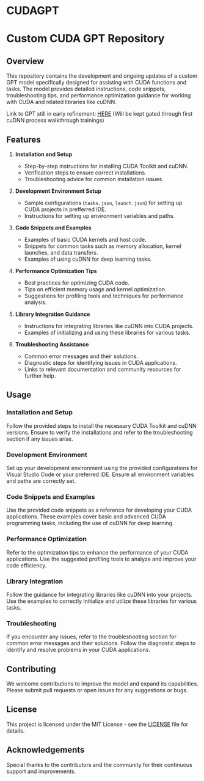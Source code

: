 # CUDAGPT

# Custom CUDA GPT Repository

## Overview

This repository contains the development and ongoing updates of a custom GPT model specifically designed for assisting with CUDA functions and tasks. The model provides detailed instructions, code snippets, troubleshooting tips, and performance optimization guidance for working with CUDA and related libraries like cuDNN.

Link to GPT still in early refinement: [HERE](https://chatgpt.com/g/g-ZCsLPtxm0-cuda-helper) (Will be kept gated through first cuDNN process walkthrough trainings)

## Features

1. **Installation and Setup**
   - Step-by-step instructions for installing CUDA Toolkit and cuDNN.
   - Verification steps to ensure correct installations.
   - Troubleshooting advice for common installation issues.

2. **Development Environment Setup**
   - Sample configurations (`tasks.json`, `launch.json`) for setting up CUDA projects in prefferred IDE.
   - Instructions for setting up environment variables and paths.

3. **Code Snippets and Examples**
   - Examples of basic CUDA kernels and host code.
   - Snippets for common tasks such as memory allocation, kernel launches, and data transfers.
   - Examples of using cuDNN for deep learning tasks.

4. **Performance Optimization Tips**
   - Best practices for optimizing CUDA code.
   - Tips on efficient memory usage and kernel optimization.
   - Suggestions for profiling tools and techniques for performance analysis.

5. **Library Integration Guidance**
   - Instructions for integrating libraries like cuDNN into CUDA projects.
   - Examples of initializing and using these libraries for various tasks.

6. **Troubleshooting Assistance**
   - Common error messages and their solutions.
   - Diagnostic steps for identifying issues in CUDA applications.
   - Links to relevant documentation and community resources for further help.

## Usage

### Installation and Setup

Follow the provided steps to install the necessary CUDA Toolkit and cuDNN versions. Ensure to verify the installations and refer to the troubleshooting section if any issues arise.

### Development Environment

Set up your development environment using the provided configurations for Visual Studio Code or your preferred IDE. Ensure all environment variables and paths are correctly set.

### Code Snippets and Examples

Use the provided code snippets as a reference for developing your CUDA applications. These examples cover basic and advanced CUDA programming tasks, including the use of cuDNN for deep learning.

### Performance Optimization

Refer to the optimization tips to enhance the performance of your CUDA applications. Use the suggested profiling tools to analyze and improve your code efficiency.

### Library Integration

Follow the guidance for integrating libraries like cuDNN into your projects. Use the examples to correctly initialize and utilize these libraries for various tasks.

### Troubleshooting

If you encounter any issues, refer to the troubleshooting section for common error messages and their solutions. Follow the diagnostic steps to identify and resolve problems in your CUDA applications.

## Contributing

We welcome contributions to improve the model and expand its capabilities. Please submit pull requests or open issues for any suggestions or bugs.

## License

This project is licensed under the MIT License - see the [LICENSE](https://github.com/LiamYoungRWO/CUDAGPT/blob/main/LICENSE.md) file for details.

## Acknowledgements

Special thanks to the contributors and the community for their continuous support and improvements.


